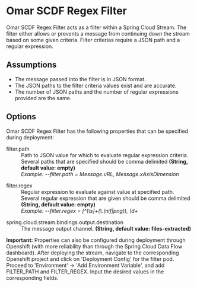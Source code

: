 # Omar SCDF Regex Filter
Omar SCDF Regex Filter acts as a filter within a Spring Cloud Stream. The filter either allows or prevents a message from continuing down the stream based on some given criteria. Filter criterias require a JSON path and a regular expression. 

## Assumptions ##
- The message passed into the filter is in JSON format.
- The JSON paths to the filter criteria values exist and are accurate.
- The number of JSON paths and the number of regular expressions provided are the same.

## Options ## 
Omar SCDF Regex Filter has the following properties that can be specified during deployment:
<dl>
  <dt>filter.path</dt>
  <dd>Path to JSON value for which to evaluate regular expression criteria. Several paths that are specified should be comma    delimited <strong>(String, default value: empty)</strong></dd>
  <dd><i>Example: --filter.path = Message.uRL, Message.xAxisDimension</i></dd>
</dl>
<dl>
  <dt>filter.regex</dt>
  <dd>Regular expression to evaluate against value at specified path. Several regular expression that are given should be comma delimited <strong>(String, default value: empty)</strong></dd>
  <dd><i>Example: --filter.regex = [^\\s]+(\.(nif|png)), \d+</i></dd>
</dl>
<dl>
  <dt>spring.cloud.stream.bindings.output.destination</dt>
  <dd>The message output channel. <strong>(String, default value: files-extracted)</strong></dd> 
</dl>
<strong>Important:</strong> Properties can also be configured during deployment through Openshift (with more reliability than through the Spring Cloud Data Flow dashboard). After deploying the stream, navigate to the corresponding Openshift project and click on 'Deployment Config' for the filter pod. Proceed to 'Environment' -> 'Add Environment Variable', and add FILTER_PATH and FILTER_REGEX. Input the desired values in the corresponding fields. 
    
